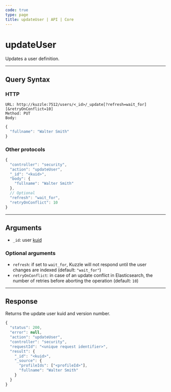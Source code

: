 ```yaml
---
code: true
type: page
title: updateUser | API | Core
---
```


# updateUser

Updates a user definition.

---

## Query Syntax

### HTTP

```http
URL: http://kuzzle:7512/users/<_id>/_update[?refresh=wait_for][&retryOnConflict=10]
Method: PUT
Body:
```

```js
{
  "fullname": "Walter Smith"
}
```

### Other protocols

```js
{
  "controller": "security",
  "action": "updateUser",
  "_id": "<kuid>",
  "body": {
    "fullname": "Walter Smith"
  },
  // Optional
  "refresh": "wait_for",
  "retryOnConflict": 10
}
```

---

## Arguments

- `_id`: user [kuid](/core/2/guides/main-concepts/authentication#kuzzle-user-identifier-kuid)

### Optional arguments

- `refresh`: if set to `wait_for`, Kuzzle will not respond until the user changes are indexed (default: `"wait_for"`)
- `retryOnConflict`: in case of an update conflict in Elasticsearch, the number of retries before aborting the operation (default: `10`)

---

## Response

Returns the update user kuid and version number.

```js
{
  "status": 200,
  "error": null,
  "action": "updateUser",
  "controller": "security",
  "requestId": "<unique request identifier>",
  "result": {
    "_id": "<kuid>",
    "_source": {
      "profileIds": ["<profileId>"],
      "fullname": "Walter Smith"
    }
  }
}
```
